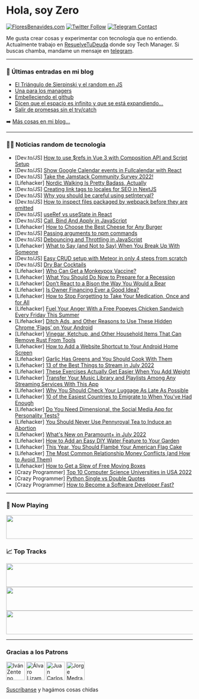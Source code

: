 # Hola, soy Zero

[![FloresBenavides.com](https://img.shields.io/website?down_message=oops&label=MiBlog&style=for-the-badge&up_message=online&url=https%3A%2F%2Ffloresbenavides.com)](https://floresbenavides.com) [![Twitter Follow](https://img.shields.io/twitter/follow/ZeroDragon?color=%231DA1F2&label=Follow&logo=twitter&logoColor=ffffff&style=for-the-badge)](https://twitter.com/zerodragon) [![Telegram Contact](https://img.shields.io/badge/escr%C3%ADbeme-ZeroDragon-%2326A5E4?style=for-the-badge&logo=telegram)](https://t.me/zerodragon)

Me gusta crear cosas y experimentar con tecnología que no entiendo.
Actualmente trabajo en [ResuelveTuDeuda](http://github.com/resuelve) donde soy Tech Manager.
Si buscas chamba, mandame un mensaje en [telegram](https://t.me/zerodragon).

---

### 📕 Últimas entradas en mi blog
<!-- BLOG-POST-LIST:START -->
- [El Triángulo de Sierpinski y el random en JS](https://floresbenavides.com/el-triangulo-de-sierpinski-y-el-random-en-js/)
- [Una para los managers](https://floresbenavides.com/una-para-los-managers/)
- [Embelleciendo el github](https://floresbenavides.com/embelleciendo-el-github/)
- [Dicen que el espacio es infinito y que se está expandiendo…](https://floresbenavides.com/dicen-que-el-espacio-es-infinito-y-que-se-esta-expandiendo/)
- [Salir de promesas sin el try/catch](https://floresbenavides.com/salir-de-promesas-sin-el-try-catch/)
<!-- BLOG-POST-LIST:END -->

➡️ [Más cosas en mi blog...](https://floresbenavides.com)

---

### 👨‍💻 Noticias random de tecnología
<!-- TECH-POSTS:START -->
- [Dev.to/JS] [How to use $refs in Vue 3 with Composition API and Script Setup](https://dev.to/zelig880/how-to-use-refs-in-vue-3-with-composition-api-and-script-setup-121n)
- [Dev.to/JS] [Show Google Calendar events in Fullcalendar with React](https://dev.to/fr0gs/show-google-calendar-events-in-fullcalendar-with-react-fld)
- [Dev.to/JS] [Take the Jamstack Community Survey 2022!](https://dev.to/seldo/take-the-jamstack-community-survey-2022-4ekg)
- [Lifehacker] [Nordic Walking Is Pretty Badass, Actually](https://lifehacker.com/nordic-walking-is-pretty-badass-actually-1849130967)
- [Dev.to/JS] [Creating link tags to locales for SEO in NextJS](https://dev.to/jethrolarson/creating-link-tags-to-locales-for-seo-in-nextjs-8d1)
- [Dev.to/JS] [Why you should be careful using setInterval?](https://dev.to/rakshit/why-you-should-be-careful-using-setinterval-2ief)
- [Dev.to/JS] [How to inspect files packaged by webpack before they are emitted](https://dev.to/mellis481/how-to-inspect-files-packaged-by-webpack-before-they-are-emitted-337j)
- [Dev.to/JS] [useRef vs useState in React](https://dev.to/vedanthb/useref-vs-usestate-in-react-168j)
- [Dev.to/JS] [Call, Bind And Apply in JavaScript](https://dev.to/vedanthb/call-bind-and-apply-in-javascript-3hk)
- [Lifehacker] [How to Choose the Best Cheese for Any Burger](https://lifehacker.com/how-to-choose-the-best-cheese-for-any-burger-1849129610)
- [Dev.to/JS] [Passing arguments to npm commands](https://dev.to/victoriarose/passing-arguments-to-npm-commands-26pm)
- [Dev.to/JS] [Debouncing and Throttling in JavaScript](https://dev.to/vedanthb/debouncing-and-throttling-in-javascript-48aj)
- [Lifehacker] [What to Say &lpar;and Not to Say&rpar; When You Break Up With Someone](https://lifehacker.com/what-to-say-and-not-to-say-when-you-break-up-with-som-1849130535)
- [Dev.to/JS] [Easy CRUD setup with Meteor in only 4 steps from scratch](https://dev.to/jankapunkt/easy-crud-setup-with-meteor-in-only-4-steps-from-scratch-4m9n)
- [Dev.to/JS] [Dry Bar Cocktails](https://dev.to/mbolonzi_/dry-bar-cocktails-1883)
- [Lifehacker] [Who Can Get a Monkeypox Vaccine?](https://lifehacker.com/who-can-get-a-monkeypox-vaccine-1849129874)
- [Lifehacker] [What You Should Do Now to Prepare for a Recession](https://lifehacker.com/what-you-should-do-now-to-prepare-for-a-recession-1849129353)
- [Lifehacker] [Don’t React to a Bison the Way You Would a Bear](https://lifehacker.com/don-t-react-to-a-bison-the-way-you-would-a-bear-1849129502)
- [Lifehacker] [Is Owner Financing Ever a Good Idea?](https://lifehacker.com/is-owner-financing-ever-a-good-idea-1849129075)
- [Lifehacker] [How to Stop Forgetting to Take Your Medication, Once and for All](https://lifehacker.com/how-to-stop-forgetting-to-take-your-medication-once-an-1849128110)
- [Lifehacker] [Fuel Your Anger With a Free Popeyes Chicken Sandwich Every Friday This Summer](https://lifehacker.com/fuel-your-anger-with-a-free-popeyes-chicken-sandwich-ev-1849125358)
- [Lifehacker] [Ditch Ads, and Other Reasons to Use These Hidden Chrome ‘Flags’ on Your Android](https://lifehacker.com/ditch-ads-and-other-reasons-to-use-these-hidden-chrome-1849127987)
- [Lifehacker] [Vinegar, Ketchup, and Other Household Items That Can Remove Rust From Tools](https://lifehacker.com/vinegar-ketchup-and-other-household-items-that-can-re-1849127168)
- [Lifehacker] [How to Add a Website Shortcut to Your Android Home Screen](https://lifehacker.com/how-to-add-a-website-shortcut-to-your-android-home-scre-1849125415)
- [Lifehacker] [Garlic Has Greens and You Should Cook With Them](https://lifehacker.com/garlic-has-greens-and-you-should-cook-with-them-1849125892)
- [Lifehacker] [13 of the Best Things to Stream in July 2022](https://lifehacker.com/13-of-the-best-things-to-stream-in-july-2022-1849123135)
- [Lifehacker] [These Exercises Actually Get Easier When You Add Weight](https://lifehacker.com/these-exercises-actually-get-easier-when-you-add-weight-1849125570)
- [Lifehacker] [Transfer Your Music Library and Playlists Among Any Streaming Services With This App](https://lifehacker.com/transfer-your-music-library-and-playlists-among-any-str-1849125094)
- [Lifehacker] [Why You Should Check Your Luggage As Late As Possible](https://lifehacker.com/why-you-should-check-your-luggage-as-late-as-possible-1849125685)
- [Lifehacker] [10 of the Easiest Countries to Emigrate to When You&#39;ve Had Enough](https://lifehacker.com/10-of-the-easiest-countries-to-emigrate-to-when-youve-h-1849125605)
- [Lifehacker] [Do You Need Dimensional, the Social Media App for Personality Tests?](https://lifehacker.com/do-you-need-dimensional-the-social-media-app-for-perso-1849125369)
- [Lifehacker] [You Should Never Use Pennyroyal Tea to Induce an Abortion](https://lifehacker.com/you-should-never-use-pennyroyal-tea-to-induce-an-aborti-1849124593)
- [Lifehacker] [What&#39;s New on Paramount+ in July 2022](https://lifehacker.com/whats-new-on-paramount-in-july-2022-1849125036)
- [Lifehacker] [How to Add an Easy DIY Water Feature to Your Garden](https://lifehacker.com/how-to-add-an-easy-diy-water-feature-to-your-garden-1849124830)
- [Lifehacker] [This Year, You Should Flambé Your American Flag Cake](https://lifehacker.com/you-should-flambe-your-american-flag-cake-1849124255)
- [Lifehacker] [The Most Common Relationship Money Conflicts &lpar;and How to Avoid Them&rpar;](https://lifehacker.com/the-most-common-relationship-money-conflicts-and-how-t-1849124414)
- [Lifehacker] [How to Get a Slew of Free Moving Boxes](https://lifehacker.com/how-to-get-a-slew-of-free-moving-boxes-1849124266)
- [Crazy Programmer] [Top 10 Computer Science Universities in USA 2022](https://www.thecrazyprogrammer.com/2022/06/computer-science-universities-in-usa.html)
- [Crazy Programmer] [Python Single vs Double Quotes](https://www.thecrazyprogrammer.com/2022/06/python-single-vs-double-quotes.html)
- [Crazy Programmer] [How to Become a Software Developer Fast?](https://www.thecrazyprogrammer.com/2022/06/how-to-become-a-software-developer-fast.html)<!-- TECH-POSTS:END -->

---

### 🎵 Now Playing
<a href="https://spotify-now-playing-dun.vercel.app/now-playing?open"><img src="https://spotify-now-playing-dun.vercel.app/now-playing" width="540" height="64"></a>

### 📈 Top Tracks
<a href="https://spotify-now-playing-dun.vercel.app/top-tracks?i=1&open"><img src="https://spotify-now-playing-dun.vercel.app/top-tracks?i=1" width="540" height="64"></a>
<a href="https://spotify-now-playing-dun.vercel.app/top-tracks?i=2&open"><img src="https://spotify-now-playing-dun.vercel.app/top-tracks?i=2" width="540" height="64"></a>
<a href="https://spotify-now-playing-dun.vercel.app/top-tracks?i=3&open"><img src="https://spotify-now-playing-dun.vercel.app/top-tracks?i=3" width="540" height="64"></a>

---

### Gracias a los Patrons
[<img src="https://avatars.githubusercontent.com/u/243380?v=4" alt="Iván Zenteno" width="50px">](https://github.com/k001) [<img src="https://avatars.githubusercontent.com/u/19955639?v=4" alt="Álvaro Lizama" width="50px">](https://github.com/alvarolizama) [<img src="https://avatars.githubusercontent.com/u/2718753?v=4" alt="Juan Carlos Ruiz" width="50px">](https://github.com/JuanCrg90) [<img src="https://avatars.githubusercontent.com/u/37025?v=4" alt="Jorge Medrano" width="50px">](https://github.com/h1pp1e) 

[Suscríbanse](https://www.patreon.com/zerodragon) y hagámos cosas chidas
